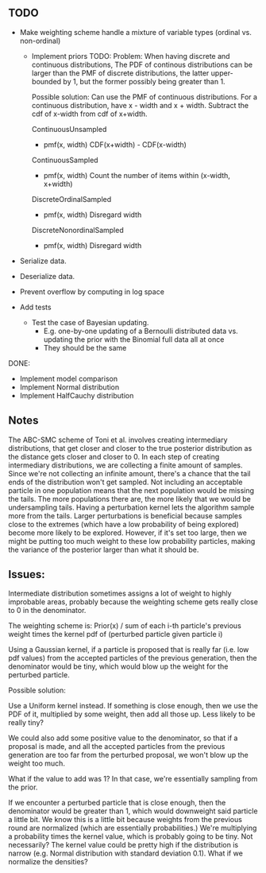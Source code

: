 ## TODO
- Make weighting scheme handle a mixture of variable types
   (ordinal vs. non-ordinal)

  - Implement priors
       TODO: Problem: When having discrete and continuous
       distributions, The PDF of continous distributions can be
       larger than the PMF of discrete distributions, the latter
       upper-bounded by 1, but the former possibly being greater
       than 1.

       Possible solution: Can use the PMF of continuous
       distributions. For a continuous distribution, have x - width
       and x + width. Subtract the cdf of x-width from cdf of
       x+width.

       ContinuousUnsampled
       - pmf(x, width)
         CDF(x+width) - CDF(x-width)

       ContinuousSampled
       - pmf(x, width)
         Count the number of items within (x-width, x+width)

       DiscreteOrdinalSampled
       - pmf(x, width)
         Disregard width

       DiscreteNonordinalSampled
       - pmf(x, width)
         Disregard width

- Serialize data.
- Deserialize data.
- Prevent overflow by computing in log space

- Add tests
  - Test the case of Bayesian updating.
    - E.g. one-by-one updating of a Bernoulli distributed data vs. updating the
      prior with the Binomial full data all at once
    - They should be the same


DONE:
- Implement model comparison
- Implement Normal distribution
- Implement HalfCauchy distribution

## Notes

The ABC-SMC scheme of Toni et al. involves creating intermediary distributions,
that get closer and closer to the true posterior distribution as the distance
gets closer and closer to 0. In each step of creating intermediary
distributions, we are collecting a finite amount of samples. Since we're not
collecting an infinite amount, there's a chance that the tail ends of the
distribution won't get sampled. Not including an acceptable particle in one
population means that the next population would be missing the tails. The more
populations there are, the more likely that we would be undersampling tails.
Having a perturbation kernel lets the algorithm sample more from the tails.
Larger perturbations is beneficial because samples close to the extremes (which
have a low probability of being explored) become more likely to be explored.
However, if it's set too large, then we might be putting too much weight to
these low probability particles, making the variance of the posterior larger
than what it should be.

## Issues:

Intermediate distribution sometimes assigns a lot of weight to highly
improbable areas, probably because the weighting scheme gets really close to 0
in the denominator.

The weighting scheme is:
  Prior(x) / sum of each i-th particle's previous weight times the kernel pdf of (perturbed particle given particle i)

Using a Gaussian kernel, if a particle is proposed that is really far (i.e. low
pdf values) from the accepted particles of the previous generation, then
the denominator would be tiny, which would blow up the weight for the perturbed
particle.

Possible solution:

Use a Uniform kernel instead. If something is close enough, then we use the PDF
of it, multiplied by some weight, then add all those up. Less likely to be
really tiny?

We could also add some positive value to the denominator, so that if a
proposal is made, and all the accepted particles from the previous generation
are too far from the perturbed proposal, we won't blow up the weight too much.

What if the value to add was 1? In that case, we're essentially sampling from the prior.

If we encounter a perturbed particle that is close enough, then the denominator
would be greater than 1, which would downweight said particle a little bit. We
know this is a little bit because weights from the previous round are
normalized (which are essentially probabilities.) We're multiplying a
probability times the kernel value, which is probably going to be tiny. Not
necessarily? The kernel value could be pretty high if the distribution is
narrow (e.g. Normal distribution with standard deviation 0.1). What if we
normalize the densities?
